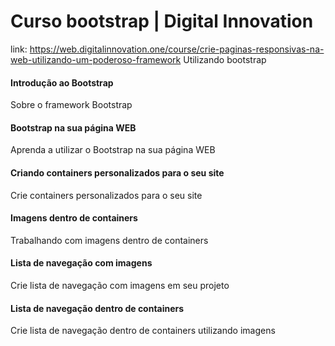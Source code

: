 # Curso bootstrap | Digital Innovation
link: https://web.digitalinnovation.one/course/crie-paginas-responsivas-na-web-utilizando-um-poderoso-framework
Utilizando bootstrap

#### Introdução ao Bootstrap
Sobre o framework Bootstrap

#### Bootstrap na sua página WEB
Aprenda a utilizar o Bootstrap na sua página WEB

#### Criando containers personalizados para o seu site
Crie containers personalizados para o seu site

#### Imagens dentro de containers
Trabalhando com imagens dentro de containers

#### Lista de navegação com imagens
Crie lista de navegação com imagens em seu projeto

#### Lista de navegação dentro de containers
Crie lista de navegação dentro de containers utilizando imagens

